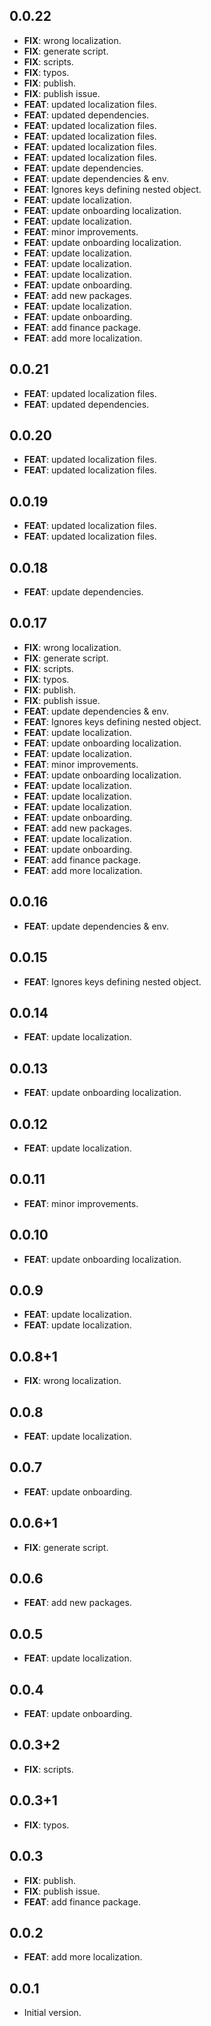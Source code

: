 ## 0.0.22

 - **FIX**: wrong localization.
 - **FIX**: generate script.
 - **FIX**: scripts.
 - **FIX**: typos.
 - **FIX**: publish.
 - **FIX**: publish issue.
 - **FEAT**: updated localization files.
 - **FEAT**: updated dependencies.
 - **FEAT**: updated localization files.
 - **FEAT**: updated localization files.
 - **FEAT**: updated localization files.
 - **FEAT**: updated localization files.
 - **FEAT**: update dependencies.
 - **FEAT**: update dependencies & env.
 - **FEAT**: Ignores keys defining nested object.
 - **FEAT**: update localization.
 - **FEAT**: update onboarding localization.
 - **FEAT**: update localization.
 - **FEAT**: minor improvements.
 - **FEAT**: update onboarding localization.
 - **FEAT**: update localization.
 - **FEAT**: update localization.
 - **FEAT**: update localization.
 - **FEAT**: update onboarding.
 - **FEAT**: add new packages.
 - **FEAT**: update localization.
 - **FEAT**: update onboarding.
 - **FEAT**: add finance package.
 - **FEAT**: add more localization.

## 0.0.21

 - **FEAT**: updated localization files.
 - **FEAT**: updated dependencies.

## 0.0.20

 - **FEAT**: updated localization files.
 - **FEAT**: updated localization files.

## 0.0.19

 - **FEAT**: updated localization files.
 - **FEAT**: updated localization files.

## 0.0.18

 - **FEAT**: update dependencies.

## 0.0.17

 - **FIX**: wrong localization.
 - **FIX**: generate script.
 - **FIX**: scripts.
 - **FIX**: typos.
 - **FIX**: publish.
 - **FIX**: publish issue.
 - **FEAT**: update dependencies & env.
 - **FEAT**: Ignores keys defining nested object.
 - **FEAT**: update localization.
 - **FEAT**: update onboarding localization.
 - **FEAT**: update localization.
 - **FEAT**: minor improvements.
 - **FEAT**: update onboarding localization.
 - **FEAT**: update localization.
 - **FEAT**: update localization.
 - **FEAT**: update localization.
 - **FEAT**: update onboarding.
 - **FEAT**: add new packages.
 - **FEAT**: update localization.
 - **FEAT**: update onboarding.
 - **FEAT**: add finance package.
 - **FEAT**: add more localization.

## 0.0.16

 - **FEAT**: update dependencies & env.

## 0.0.15

 - **FEAT**: Ignores keys defining nested object.

## 0.0.14

 - **FEAT**: update localization.

## 0.0.13

 - **FEAT**: update onboarding localization.

## 0.0.12

 - **FEAT**: update localization.

## 0.0.11

 - **FEAT**: minor improvements.

## 0.0.10

 - **FEAT**: update onboarding localization.

## 0.0.9

 - **FEAT**: update localization.
 - **FEAT**: update localization.

## 0.0.8+1

 - **FIX**: wrong localization.

## 0.0.8

 - **FEAT**: update localization.

## 0.0.7

 - **FEAT**: update onboarding.

## 0.0.6+1

 - **FIX**: generate script.

## 0.0.6

 - **FEAT**: add new packages.

## 0.0.5

 - **FEAT**: update localization.

## 0.0.4

 - **FEAT**: update onboarding.

## 0.0.3+2

 - **FIX**: scripts.

## 0.0.3+1

 - **FIX**: typos.

## 0.0.3

 - **FIX**: publish.
 - **FIX**: publish issue.
 - **FEAT**: add finance package.

## 0.0.2

 - **FEAT**: add more localization.

## 0.0.1

- Initial version.
